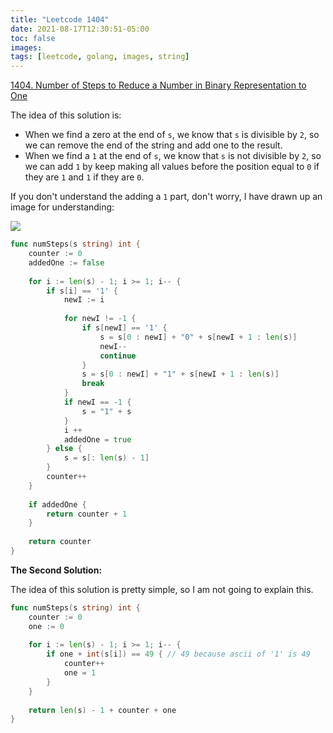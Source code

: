 ```yaml
---
title: "Leetcode 1404"
date: 2021-08-17T12:30:51-05:00
toc: false
images:
tags: [leetcode, golang, images, string]
---
```


[1404. Number of Steps to Reduce a Number in Binary Representation to One](https://leetcode.com/problems/number-of-steps-to-reduce-a-number-in-binary-representation-to-one/)

The idea of this solution is:

* When we find a zero at the end of `s`, we know that `s` is divisible by `2`, so we can remove the end of the string and add one to the result.
* When we find a `1` at the end of `s`, we know that `s` is not divisible by `2`, so we can add `1` by keep making all values before the position equal to `0` if they are `1` and `1` if they are `0`.

If you don't understand the adding a `1` part, don't worry, I have drawn up an image for understanding:

![](https://i.imgur.com/WQTWxz4.png)

``` go
func numSteps(s string) int {
    counter := 0
    addedOne := false
    
    for i := len(s) - 1; i >= 1; i-- {
        if s[i] == '1' {
            newI := i
            
            for newI != -1 {
                if s[newI] == '1' {
                    s = s[0 : newI] + "0" + s[newI + 1 : len(s)]
                    newI--
                    continue
                } 
                s = s[0 : newI] + "1" + s[newI + 1 : len(s)]
                break
            }
            if newI == -1 {
                s = "1" + s
            }
            i ++
            addedOne = true
        } else {
            s = s[: len(s) - 1]
        }
        counter++
    }
    
    if addedOne {
        return counter + 1
    }
    
    return counter
}
```

**The Second Solution:**

The idea of this solution is pretty simple, so I am not going to explain this.

``` go
func numSteps(s string) int {
    counter := 0
    one := 0
    
    for i := len(s) - 1; i >= 1; i-- {
        if one + int(s[i]) == 49 { // 49 because ascii of '1' is 49
            counter++
            one = 1
        }
    }
    
    return len(s) - 1 + counter + one
}
```